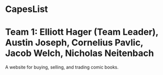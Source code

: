 # CapesList
# Team 1: Elliott Hager (Team Leader), Austin Joseph, Cornelius Pavlic, Jacob Welch, Nicholas Neitenbach
A website for buying, selling, and trading comic books.

